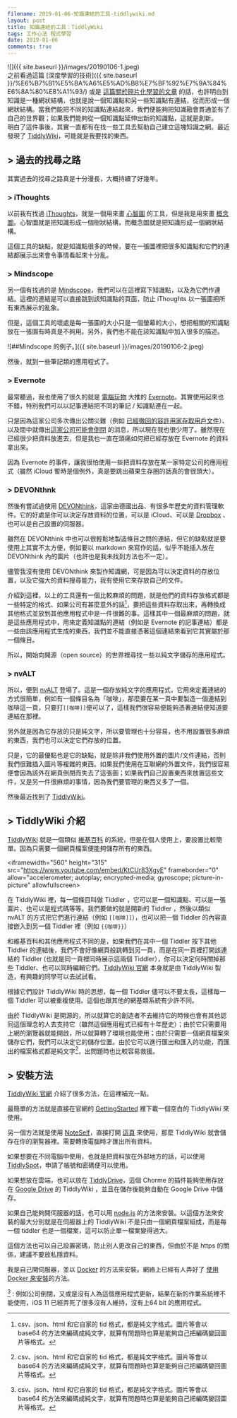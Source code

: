 ```yaml
---
filename: 2019-01-06-知識連結的工具-tiddlywiki.md
layout: post
title: 知識連結的工具：TiddlyWiki
tags: 工作心法 程式學習
date: 2019-01-06
comments: true
---
```


![]({{ site.baseurl }}/images/20190106-1.jpeg)  
之前看過這篇 [深度學習的技術]({{ site.baseurl }}/%E6%B7%B1%E5%BA%A6%E5%AD%B8%E7%BF%92%E7%9A%84%E6%8A%80%E8%A1%93/) 或是 [這篇關於碎片化學習的文章](https://www.darencademy.com/article/view/id/16485) 的話，也許明白到知識是一種網狀結構，也就是說一個知識點和另一些知識點有連結，從而形成一個網狀結構。當我們能把不同的知識點連結起來，我們便能夠把知識融會貫通並有了自己的世界觀；如果我們能夠從一個知識點延伸出新的知識點，這就是創新。  
明白了這件事後，其實一直都有在找一些工具去幫助自己建立這塊知識之網。最近發現了 [TiddlyWiki](https://tiddlywiki.com)，可能就是我要找的東西。

## > 過去的找尋之路

其實過去的找尋之路真是十分漫長，大概持續了好幾年。

### > iThoughts

以前我有找過 [iThoughts](https://www.toketaware.com/ithoughts-ios/)，就是一個用來畫 [心智圖](https://zh.m.wikipedia.org/zh-hk/%E5%BF%83%E6%99%BA%E5%9B%BE) 的工具，但是我是用來畫 [概念圖](https://zh.m.wikipedia.org/zh-hk/%E6%A6%82%E5%BF%B5%E5%9B%BE)。心智圖就是把知識形成一個樹狀結構，而概念圖就是把知識形成一個網狀結構。

這個工具的缺點，就是知識點很多的時候，要在一張圖裡把很多知識點和它們的連結都展示出來會令事情看起來十分亂。

### > Mindscope

另一個有找過的是 [Mindscope](http://www.mindscopeapp.com)，我們可以在這裡寫下知識點，以及為它們作連結。這裡的連結是可以直接跳到該知識點的頁面，防止 iThoughts 以一張圖把所有東西展示的亂象。

但是，這個工具的壞處是每一張圖的大小只是一個螢幕的大小，想把相關的知識點放在一張圖有時真是不夠用。另外，我們也不能在該知識點中加入很多的描述。

![##Mindscope 的例子。]({{ site.baseurl }}/images/20190106-2.jpeg)

然後，就到一些筆記類的應用程式了。

### > Evernote

最常聽過，我也使用了很久的就是 [電腦玩物](https://www.playpcesor.com) 大推的 [Evernote](https://evernote.com)。其實使用起來也不錯，特別我們可以以記事連結把不同的筆記 / 知識點連在一起。

只是因為這家公司多次傳出公關災難（例如 [已經徹回的容許用家存取用戶文件](https://hk.finance.yahoo.com/news/evernote%E6%96%B0%E7%A7%81%E9%9A%B1%E6%94%BF%E7%AD%96%E5%86%87%E7%A7%81%E9%9A%B1-%E5%93%A1%E5%B7%A5%E5%8F%AF%E4%BB%BB%E6%84%8F%E6%9F%A5%E7%9C%8B%E7%AD%86%E8%A8%98-031935996.html)）、以及間中就傳出[這家公司可能會倒閉](https://plus.104.com.tw/activity/4f0161e4-5589-4a32-8aeb-12992cd2bc6f) 的消息，所以現在我也很少用了。雖然現在已經很少把資料放進去，但是我也一直在頭痛如何把已經存放在 Evernote 的資料拿出來。

因為 Evernote 的事件，讓我很怕使用一些把資料存放在某一家特定公司的應用程式（雖然 iCloud 暫時是個例外，真是要跳出蘋果生存圈的話真的會很頭大）。

### > DEVONthnk

然後有嘗試過使用 [DEVONthink](https://www.devontechnologies.com/products/devonthink/overview.html)，這家由德國出品、有很多年歷史的資料管理軟件。它的好處是你可以決定存放資料的位置，可以是 iCloud、可以是 [Dropbox](https://www.dropbox.com) 、也可以是自己設置的伺服器。

雖然在 DEVONthink 中也可以很輕鬆地製造條目之問的連結，但它的缺點就是要使用上其實不太方便，例如要以 markdown 來寫作的話，似乎不能插入放在 DEVONthink 內的圖片（也許也是我未找到方法也不一定）。

儘管我沒有使用 DEVONthink 來製作知識網，可是因為可以決定資料的存放位置，以及它強大的資料搜尋能力，我有使用它來存放自己的文件。

介紹到這裡，以上的工具還有一個比較麻煩的問題，就是他們的資料存放格式都是一些特定的格式、如果公司有甚麼意外的話[^1]，要把這些資料存取出來，再轉換成其他格式並放到其他應用程式中是一件很難的事。這樣其中一個最麻煩的問題，就是這些應用程式中，用來定義知識點的連結（例如是 Evernote 的記事連結）都是一些由該應用程式生成的東西，我們並不能直接憑著這個連結來看到它其實屬於那一個條目。

所以，開始向開源（open source）的世界裡尋找一些以純文字儲存的應用程式。

### > nvALT

所以，便到 [nvALT](http://brettterpstra.com/projects/nvalt/) 登場了。這是一個存放純文字的應用程式，它用來定義連結的方式很簡單，例如有一個條目名為「咖啡」，那麼要在某一頁中要製造一個連結到咖啡這一頁，只要打`[[咖啡]]`便可以了，這樣我們很容易便能夠憑著連結便知道要連結在那裡。

另外就是因為它存放的只是純文字，所以要管理也十分容易，也不用設置很多麻煩的東西，我們也可以決定它們存放的位置。

只是，它的最優點也是它的缺點，就是除非我們使用外置的圖片/文件連結，否則我們很難插入圖片等複雜的東西。如果我們使用在互聯網的外置文件，我們很容易便會因為該外在網頁倒閉而失去了這張圖；如果我們自己設置東西來放置這些文件，又是另一件很麻煩的事情，因為我們要管理的東西又多了一個。

然後最近找到了 [TiddlyWiki](https://tiddlywiki.com)。

## > TiddlyWiki 介紹

[TiddlyWiki](https://tiddlywiki.com) 就是一個類似 [維基百科](https://en.m.wikipedia.org/wiki/Main_Page) 的系統，但是在個人使用上，要設置比較簡單。因為只需要一個網頁檔案便能夠儲存所有的東西。

<iframewidth="560" height="315" src="https://www.youtube.com/embed/KtCUr83XgyE" frameborder="0" allow="accelerometer; autoplay; encrypted-media; gyroscope; picture-in-picture" allowfullscreen></iframe>

在 TiddlyWiki 裡，每一個條目叫做 Tiddler ，它可以是一個知識點、可以是一張圖片、也可以是程式碼等等。我們要做的就是開新的 Tiddler ，然後以類似 nvALT 的方式把它們進行連結（例如 `[[咖啡]]`），也可以把一個 Tiddler 的內容直接嵌入到另一個 Tiddler 裡（例如 `{{咖啡}}`）

和維基百科和其他應用程式不同的是，如果我們在其中一個 Tiddler 按下其他 Tiddler 的連結後，我們不會好像網頁般跳轉到另一頁，而是在同一頁裡打開該連結的 Tiddler (也就是同一頁裡同時展示這兩個 Tiddler），你可以決定何時關掉那些 Tiddler、也可以同時編輯它們。[TiddlyWiki 官網](https://tiddlywiki.com) 本身就是由 TiddlyWiki 製造，有興趣的同學可以去試試看。

根據它們設計 TiddlyWiki 時的思想，每一個 Tiddler 儘可以不要太長，這樣毎一個 Tiddler 可以被重複使用。這個也跟其他的網基類系統有少許不同。

由於 TiddlyWiki 是開源的，所以就算它的創造者不去維持它的時候也會有其他認同這個理念的人去支持它（雖然這個應用程式已經有十年歷史）；由於它只需要用上網的瀏覽器就能開啟，所以就算轉了環境也能使用；由於只需要一個網頁檔案來儲存它們，我們可以決定它的儲存位置。由於它可以進行匯出和匯入的功能，而匯出的檔案格式都是純文字[^1]，出問題時也比較容易救援。

## > 安裝方法

[TiddlyWiki 官網](https://tiddlywiki.com) 介紹了很多方法，在這裡補充一點。

最簡單的方法就是直接在官網的 [GettingStarted](https://tiddlywiki.com/#GettingStarted) 裡下載一個空白的 TiddlyWiki 來使用。

另一個方法就是使用 [NoteSelf](https://noteself.github.io)，直接打開 [這頁](https://noteself.github.io/online/) 來使用，那麼 TiddlyWiki 就會儲存在你的瀏覧器裡。需要轉換電腦時才匯出所有資料。

如果想要在不同電腦中使用，也就是把資料放在外部地方的話，可以使用 [TiddlySpot](https://tiddlywiki.com/#Saving%20on%20TiddlySpot)，申請了帳號和密碼便可以使用。

如果想放在雲端，也可以放在 [TiddlyDrive](https://tiddlywiki.com/#TiddlyDrive%20Add-on%20for%20Google%20Drive%20by%20Joshua%20Stubbs)，這個 Chorme 的插件能夠使用存放在 [Google Drive](https://www.google.com/drive/) 的 TiddlyWiki ，並且在儲存後能夠自動在 Google Drive 中儲存。

如果自己能夠開伺服器的話，也可以用 [node.js](https://tiddlywiki.com/#Installing%20TiddlyWiki%20on%20Node.js) 的方法來安裝。以這個方法來安裝的最大分別就是在伺服器上的 TiddlyWiki 不是只由一個網頁檔案組成，而是每一個 tiddler 也是一個檔案，這可以防止單一檔案變得過大。

這個方法也可以自己設置密碼，防止別人更改自己的東西，但由於不是 https 的關係，建議不要放私隱資料。

我是自己開伺服器，並以 [Docker](https://www.docker.com) 的方法來安裝。網絡上已經有人弄好了 [使用 Docker 來安裝](%20https://github.com/djmaze/tiddlywiki-docker)的方法。

[^1] : 例如公司倒閉，又或是沒有人為這個應用程式更新，結果在新的作業系統裡不能使用，iOS 11 已經弄死了很多沒有人維持，沒有上64 bit 的應用程式。
[^1]: csv、json、html 和它自家的 tid 格式，都是純文字格式。圖片等會以 base64 的方法來編碼成純文字，就算有問題時也算是能夠自己把編碼變回圖片等格式。